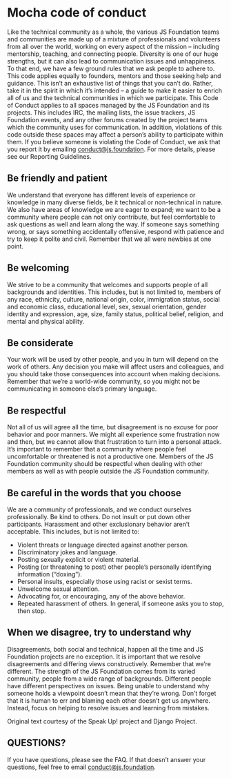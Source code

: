 # Mocha code of conduct

Like the technical community as a whole, the various JS Foundation teams and communities are made up of a mixture of
professionals and volunteers from all over the world, working on every aspect of the mission – including mentorship,
teaching, and connecting people. Diversity is one of our huge strengths, but it can also lead to communication issues and
unhappiness. To that end, we have a few ground rules that we ask people to adhere to. This code applies equally to founders,
mentors and those seeking help and guidance. This isn’t an exhaustive list of things that you can’t do. Rather, take it
in the spirit in which it’s intended – a guide to make it easier to enrich all of us and the technical communities in which
we participate. This Code of Conduct applies to all spaces managed by the JS Foundation and its projects. This includes
IRC, the mailing lists, the issue trackers, JS Foundation events, and any other forums created by the project teams which
the community uses for communication. In addition, violations of this code outside these spaces may affect a person’s
ability to participate within them. If you believe someone is violating the Code of Conduct, we ask that you report it
by emailing conduct@js.foundation. For more details, please see our Reporting Guidelines.

## Be friendly and patient
We understand that everyone has different levels of experience or knowledge in many diverse fields, be it technical or
non-technical in nature. We also have areas of knowledge we are eager to expand; we want to be a community where people
can not only contribute, but feel comfortable to ask questions as well and learn along the way. If someone says something
wrong, or says something accidentally offensive, respond with patience and try to keep it polite and civil. Remember that
we all were newbies at one point.

## Be welcoming
We strive to be a community that welcomes and supports people of all backgrounds and identities. This includes, but is not
limited to, members of any race, ethnicity, culture, national origin, color, immigration status, social and economic class,
educational level, sex, sexual orientation, gender identity and expression, age, size, family status, political belief,
religion, and mental and physical ability.

## Be considerate
Your work will be used by other people, and you in turn will depend on the work of others. Any decision you make will affect
users and colleagues, and you should take those consequences into account when making decisions. Remember that we’re a world-wide
community, so you might not be communicating in someone else’s primary language.

## Be respectful
Not all of us will agree all the time, but disagreement is no excuse for poor behavior and poor manners. We might all
experience some frustration now and then, but we cannot allow that frustration to turn into a personal attack. It’s important
to remember that a community where people feel uncomfortable or threatened is not a productive one. Members of the JS Foundation
community should be respectful when dealing with other members as well as with people outside the JS Foundation community.

## Be careful in the words that you choose
We are a community of professionals, and we conduct ourselves professionally. Be kind to others. Do not insult or put
down other participants. Harassment and other exclusionary behavior aren’t acceptable. This includes, but is not limited to:

* Violent threats or language directed against another person.
* Discriminatory jokes and language.
* Posting sexually explicit or violent material.
* Posting (or threatening to post) other people’s personally identifying information (“doxing”).
* Personal insults, especially those using racist or sexist terms.
* Unwelcome sexual attention.
* Advocating for, or encouraging, any of the above behavior.
* Repeated harassment of others. In general, if someone asks you to stop, then stop.

## When we disagree, try to understand why
Disagreements, both social and technical, happen all the time and JS Foundation projects are no exception. It is important
that we resolve disagreements and differing views constructively. Remember that we’re different. The strength of the JS
Foundation comes from its varied community, people from a wide range of backgrounds. Different people have different
perspectives on issues. Being unable to understand why someone holds a viewpoint doesn’t mean that they’re wrong. Don’t
forget that it is human to err and blaming each other doesn’t get us anywhere. Instead, focus on helping to resolve issues
and learning from mistakes.

Original text courtesy of the Speak Up! project and Django Project.

## QUESTIONS?
If you have questions, please see the FAQ. If that doesn’t answer your questions, feel free to email conduct@js.foundation.
